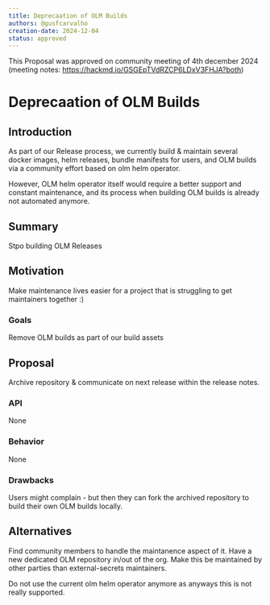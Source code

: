 ```yaml
---
title: Deprecaation of OLM Builds
authors: @gusfcarvalho
creation-date: 2024-12-04
status: approved
---
```
This Proposal was approved on community meeting of 4th december 2024 (meeting notes: https://hackmd.io/GSGEpTVdRZCP6LDxV3FHJA?both)

# Deprecaation of OLM Builds

## Introduction

As part of our Release process, we currently build & maintain several docker images, helm releases, bundle manifests for users, and OLM builds via a community effort based on olm helm operator.

However, OLM helm operator itself would require a better support and constant maintenance, and its process when building OLM builds is already not automated anymore.
## Summary
Stpo building OLM Releases

## Motivation
Make maintenance lives easier for a project that is struggling to get maintainers together :)

### Goals
Remove OLM builds as part of our build assets

## Proposal
Archive repository & communicate on next release within the release notes.

### API
None

### Behavior
None

### Drawbacks
Users might complain - but then they can fork the archived repository to build their own OLM builds locally.

## Alternatives
Find community members to handle the maintanence aspect of it. Have a new dedicated OLM repository in/out of the org. Make this be maintained by other parties than external-secrets maintainers.

Do not use the current olm helm operator anymore as anyways this is not really supported.

